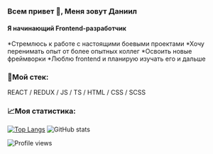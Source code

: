 ### Всем привет 👋, Меня зовут Даниил
#### Я начинающий Frontend-разработчик
*Стремлюсь к работе с настоящими боевыми проектами
*Хочу перенимать опыт от более опытных коллег
*Освоить новые фреймворки
*Люблю frontend и планирую изучать его и дальше

### 🔨Мой стек:
REACT / REDUX / JS / TS / HTML / CSS / SCSS


### 📈Моя статистика:

[![Top Langs](https://github-readme-stats.vercel.app/api/top-langs/?username=danielermal)](https://github.com/anuraghazra/github-readme-stats)        ![GitHub stats](https://github-readme-stats.vercel.app/api?username=danielermal&show_icons=true&count_private=true)  

![Profile views](https://gpvc.arturio.dev/danielermal)  
